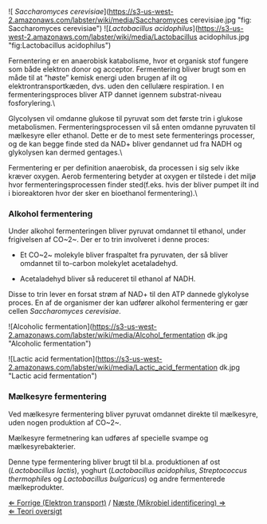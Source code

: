 ![ *Saccharomyces cerevisiae*](https://s3-us-west-2.amazonaws.com/labster/wiki/media/Saccharomyces cerevisiae.jpg "fig: Saccharomyces cerevisiae")
![*Lactobacillus acidophilus*](https://s3-us-west-2.amazonaws.com/labster/wiki/media/Lactobacillus acidophilus.jpg "fig:Lactobacillus acidophilus")

Fernentering er en anaerobisk katabolisme, hvor et organisk stof fungere
som både elektron donor og acceptor. Fermentering bliver brugt som en
måde til at ”høste” kemisk energi uden brugen af ilt og
elektrontransportkæden, dvs. uden den cellulære respiration. I en
fermenteringsproces bliver ATP dannet igennem substrat-niveau
fosforylering.\

Glycolysen vil omdanne glukose til pyruvat som det første trin i glukose
metabolismen. Fermenteringsprocessen vil så enten omdanne pyruvaten til
mælkesyre eller ethanol. Dette er de to mest sete fermenterings
processer, og de kan begge finde sted da NAD+ bliver gendannet ud fra
NADH og glykolysen kan dermed gentages.\

Fermentering er per definition anaerobisk, da processen i sig selv ikke
kræver oxygen. Aerob fermentering betyder at oxygen er tilstede i det
miljø hvor fermenteringsprocessen finder sted(f.eks. hvis der bliver
pumpet ilt ind i bioreaktoren hvor der sker en bioethanol
fermentering).\

### Alkohol fermentering

Under alkohol fermenteringen bliver pyruvat omdannet til ethanol, under
frigivelsen af CO~2~. Der er to trin involveret i denne proces:

-   Et CO~2~ molekyle bliver fraspaltet fra pyruvaten, der så bliver
    omdannet til to-carbon molekylet acetaladehyd.

-   Acetaladehyd bliver så reduceret til ethanol af NADH.

Disse to trin lever en forsat strøm af NAD+ til den ATP dannede
glykolyse proces. En af de organismer der kan udfører alkohol
fermentering er gær cellen *Saccharomyces cerevisiae*.

![Alcoholic fermentation](https://s3-us-west-2.amazonaws.com/labster/wiki/media/Alcohol_fermentation dk.jpg "Alcoholic fermentation")

![Lactic acid fermentation](https://s3-us-west-2.amazonaws.com/labster/wiki/media/Lactic_acid_fermentation dk.jpg "Lactic acid fermentation")

### Mælkesyre fermentering

Ved mælkesyre fermentering bliver pyruvat omdannet direkte til
mælkesyre, uden nogen produktion af CO~2~.

Mælkesyre fermetnering kan udføres af specielle svampe og
mælkesyrebakterier.

Denne type fermentering bliver brugt til bl.a. produktionen af ost
(*Lactobacillus lactis*), yoghurt (*Lactobacillus acidophilus*,
*Streptococcus thermophile*s og *Lactobacillus bulgaricus*) og andre
fermenterede mælkeprodukter.

[⇐ Forrige (Elektron transport)](/wiki/Elektron_transport "wikilink") / [Næste
(Mikrobiel identificering) ⇒](/wiki/Mikrobiel_identificering "wikilink")\
 [⇐ Teori oversigt ](/wiki/Fermenteringscase "wikilink")

